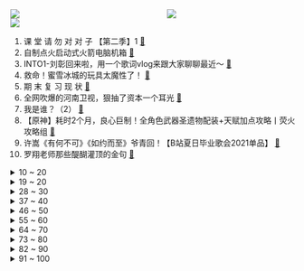 <div >
	<a style="float:left;width:55%;" href = "https://github.com/anuraghazra/github-readme-stats">
	 <img src = "https://github-readme-stats.vercel.app/api?username=iuuuuuaena&theme=buefy&show_icons=true"/>
	</a>
	<a  style="float:right;width:45%" href = "https://github.com/anuraghazra/github-readme-stats">
	 <img  src="https://github-readme-stats.vercel.app/api/top-langs/?username=anuraghazra&layout=compact"/>
	</a>
	</div>

[![](https://img.shields.io/badge/jxd-@jxdgogogo.xyz-yellowgreen.svg)](https://www.jxdgogogo.xyz)<br>
1. 课 堂 请 勿 对 对 子 【第二季】1 [:link:](//www.bilibili.com/video/BV1KM4y1u7CX) <br>
2. 自制点火启动式火箭电脑机箱 [:link:](//www.bilibili.com/video/BV1i5411K7cY) <br>
3. INTO1-刘彰回来啦，用一个歌词vlog来跟大家聊聊最近～ [:link:](//www.bilibili.com/video/BV1fK4y1u7Ms) <br>
4. 救命！蜜雪冰城的玩具太魔性了！ [:link:](//www.bilibili.com/video/BV1D64y1r7b8) <br>
5. 期 末 复 习 现 状 [:link:](//www.bilibili.com/video/BV16q4y1L7Up) <br>
6. 全网吹爆的河南卫视，狠抽了资本一个耳光 [:link:](//www.bilibili.com/video/BV1Hq4y1L7GP) <br>
7. 我是谁？（2） [:link:](//www.bilibili.com/video/BV1mo4y1y7c7) <br>
8. 【原神】耗时2个月，良心巨制！全角色武器圣遗物配装+天赋加点攻略丨荧火攻略组 [:link:](//www.bilibili.com/video/BV1bV411s7yq) <br>
9. 许嵩《有何不可》《如约而至》爷青回！【B站夏日毕业歌会2021单品】 [:link:](//www.bilibili.com/video/BV1zh411a7Du) <br>
10. 罗翔老师那些醍醐灌顶的金句 [:link:](//www.bilibili.com/video/BV1my4y1u71Q) <br>
<details>
<summary>10 ~ 20</summary>

11. 当国人在游戏里实现地空协同【解说全覆盖27期】 [:link:](//www.bilibili.com/video/BV1K5411T7yZ) <br>
12. 买了五款号称超级辣的泡面，混合在一起制作一款真正的最强辣面 [:link:](//www.bilibili.com/video/BV12f4y1877n) <br>
13. 【仙剑奇侠传三】仙剑相伴 此生不换！！！ [:link:](//www.bilibili.com/video/BV1yK4y1u7hm) <br>
14. 笑死！这玩意能骗我10w就离谱！！！ [:link:](//www.bilibili.com/video/BV13w411o7uZ) <br>
15. 【国际歌】英特纳雄耐尔，就一定要实现！ [:link:](//www.bilibili.com/video/BV14f4y187ci) <br>
16. Super爱豆的笑容都没你的甜 > > 热爱105℃的灰原哀 [:link:](//www.bilibili.com/video/BV1E5411T75m) <br>
17. 靠谱盘点123：想打AD？Showmaker竟然转到下路，EDG：我会翻盘了！ [:link:](//www.bilibili.com/video/BV1a54y1G73f) <br>
18. 【老番茄】史上最骚杀手(番外篇①) [:link:](//www.bilibili.com/video/BV1Jw411f7cW) <br>
19. 鲨 鱼 屠 夫 ！！ [:link:](//www.bilibili.com/video/BV1D64y1r7Ah) <br>
</details>
<details>
<summary>19 ~ 20</summary>

20. 评分3.6！编剧疯了！UP主看完也疯了！直球吐槽19年度发病神作《笑容的代价》 [:link:](//www.bilibili.com/video/BV17w411f7TV) <br>
21. 将整条鱼肉放进180℃的油锅，竟然膨胀成小炸蛋？？！ [:link:](//www.bilibili.com/video/BV1j5411T76N) <br>
22. 十二首血洗B站的动漫神曲！唤醒你的中二灵魂！！！ [:link:](//www.bilibili.com/video/BV1fv411p79E) <br>
23. Fa♂Q💖105 °C的你 [:link:](//www.bilibili.com/video/BV1Wy4y1g7vz) <br>
24. 曾小贤火锅陷倒闭潮？雇佣童工？天花板砸头？揭露明星火锅加盟捞金骗局【牛顿】 [:link:](//www.bilibili.com/video/BV1Aq4y1L7cm) <br>
25. 【抽奖】70W粉大福利：送你台1.5W元的游戏主机 [:link:](//www.bilibili.com/video/BV17B4y1M7J4) <br>
26. 一口大锅40种配菜，江西麻辣水煮，只看一眼口水流下来...... [:link:](//www.bilibili.com/video/BV1D5411K7Gk) <br>
27. 可爱宝宝宝 [:link:](//www.bilibili.com/video/BV1T54y1H7ua) <br>
28. 终于拿《千本樱》来迫害爸妈了！结果弹断手的竟是我自己！ [:link:](//www.bilibili.com/video/BV1XU4y157Jr) <br>
</details>
<details>
<summary>28 ~ 30</summary>

29. 包贝尔年度最烂导演？我从来没见过如此带节奏的尬黑！【阳光姐妹淘】 [:link:](//www.bilibili.com/video/BV1kf4y187B8) <br>
30. 九龄｜“每天亿遍，防止早恋” [:link:](//www.bilibili.com/video/BV1Mw411f7zY) <br>
31. 【半佛】史玉柱，玩弄人性的商人 [:link:](//www.bilibili.com/video/BV1nM4y1u7dy) <br>
32. 《可露希尔的秘密档案》05话：可露希尔的采购推荐！ [:link:](//www.bilibili.com/video/BV1rv411p7Bw) <br>
33. 【多多xHanser】《怪物》翻唱 [:link:](//www.bilibili.com/video/BV1uw411f7iY) <br>
34. 《心 机 猫》豆瓣8.0，猫的心机能深到什么程度？ [:link:](//www.bilibili.com/video/BV1aw411f7ip) <br>
35. 臭杠精 [:link:](//www.bilibili.com/video/BV1864y1r7a6) <br>
36. 不心动挑战 #100000期 [:link:](//www.bilibili.com/video/BV1oK4y137Uq) <br>
37. 【汪品先】深海生物为何没被压扁？死海为何叫死海？ [:link:](//www.bilibili.com/video/BV1LV411s7Zu) <br>
</details>
<details>
<summary>37 ~ 40</summary>

38. 英雄联盟宇宙全历史——这便是你眼中恢宏磅礴 波澜壮阔的英雄联盟世界 [:link:](//www.bilibili.com/video/BV1Gv411W7rN) <br>
39. 买来重达300斤的南瓜品种南瓜王！没想到这是给猪吃的！ [:link:](//www.bilibili.com/video/BV1Vy4y1g7ug) <br>
40. 《人生何处不相逢》 [:link:](//www.bilibili.com/video/BV1Fy4y1g7fm) <br>
41. 华农兄弟：跟兄弟去找美食，捞到一个手办，很漂亮哦 [:link:](//www.bilibili.com/video/BV1L64y1r7qL) <br>
42. 八  神  庵 [:link:](//www.bilibili.com/video/BV1Ly4y1g7rh) <br>
43. 反转？黑化？课本里没告诉你的后续故事 [:link:](//www.bilibili.com/video/BV1XQ4y19764) <br>
44. 【时代少年团】TNT《18楼有新闻》 [:link:](//www.bilibili.com/video/BV17v411W76Y) <br>
45. 遇奸商华强喋血瓜摊，不中用封飙下跪叫爷，回顾童年经典《征服》第二期 [:link:](//www.bilibili.com/video/BV1Bh411a7d4) <br>
46. 可莉单曲《求求你啦》 [:link:](//www.bilibili.com/video/BV1e64y1r7Fb) <br>
</details>
<details>
<summary>46 ~ 50</summary>

47. 这动物园不太对劲？？？？#4 [:link:](//www.bilibili.com/video/BV1eo4y1k7J3) <br>
48. 和职业rapper去上59元的说唱培训课是什么体验？ [:link:](//www.bilibili.com/video/BV1J54y1H78C) <br>
49. 主管哭了，00后反杀 [:link:](//www.bilibili.com/video/BV1zK4y1u79R) <br>
50. 锅包肉竟然输给了它？好吃到让英国公婆舔盘子 [:link:](//www.bilibili.com/video/BV1Tv411W7xs) <br>
51. 有什么话是绝对不能和爸爸说的 [:link:](//www.bilibili.com/video/BV1e64y1r7AR) <br>
52. 不经历风雨，怎能见彩虹。 [:link:](//www.bilibili.com/video/BV1if4y187Du) <br>
53. 小提琴炸街！全程高能魅力演奏魔力红《Animals》 [:link:](//www.bilibili.com/video/BV1UV41147pv) <br>
54. 【肖恩】热爱105℃的你｜英文版 [:link:](//www.bilibili.com/video/BV1X64y1X7wx) <br>
55. 【嘉然】大家别跑呀！！！嘉心糖糖们好呀！！！我是嘉然然！！！【直播】 [:link:](//www.bilibili.com/video/BV1F5411T7EE) <br>
</details>
<details>
<summary>55 ~ 60</summary>

56. 【原神1.6】砂糖武装不是唯一答案！剧变阵容全方位超硬核解析，砂糖刻晴T0配队！ [:link:](//www.bilibili.com/video/BV16B4y1M7oP) <br>
57. 成了！中国人首次进入自己的空间站，外媒感叹：成就令人难以置信！中国网友却在关心空间站美食和WiFi【速报吐槽】 [:link:](//www.bilibili.com/video/BV1Py4y1g78t) <br>
58. 在漫展cos艾伦问路人：为什么妈妈那天会被吃掉！？ [:link:](//www.bilibili.com/video/BV1So4y1y7ch) <br>
59. 含有剧毒的德汉劳绵蟹，超萌超可爱，可惜只能放生吃泡面 [:link:](//www.bilibili.com/video/BV1KQ4y1R74g) <br>
60. 108一份的花露水味早茶？这就是月入百万的朋友推荐的米其林二星吗！【凭啥这么贵ep27】 [:link:](//www.bilibili.com/video/BV1Zf4y187zP) <br>
61. 父  亲  杰 [:link:](//www.bilibili.com/video/BV1yK4y1u7PN) <br>
62. 蔡英文哭拜登死的狗，不哭台湾人引全省怒骂 [:link:](//www.bilibili.com/video/BV1DB4y1M7Uf) <br>
63. 【凤凰传奇MV】预算不够的【我从草原来】 [:link:](//www.bilibili.com/video/BV1k54y1G7ts) <br>
64. 好家伙，胜利队就7个人，你一句话伤了一半人的心 [:link:](//www.bilibili.com/video/BV1Qg411g7Tr) <br>
</details>
<details>
<summary>64 ~ 70</summary>

65. 赌两个硬币，你没吃过这样的扣肉！ [:link:](//www.bilibili.com/video/BV1sU4y157cM) <br>
66. 这是在过家家？《千古玦尘》：仙侠剧越来越难入戏 [:link:](//www.bilibili.com/video/BV1M44y1B7mK) <br>
67. 玩了这个游戏之后，我肯定能变成一个更好的阴乐人！ [:link:](//www.bilibili.com/video/BV1xf4y1877p) <br>
68. 你管这叫开胃菜？那这胃得多黑暗啊？原神海岛地图解构【膨胀说】 [:link:](//www.bilibili.com/video/BV1sy4y1g7sj) <br>
69. 来看看英国肯德基和中国肯德基有什么区别 [:link:](//www.bilibili.com/video/BV1G44y1B7VA) <br>
70. 欧洲议员：中国40年没轰炸任何人，而美国天天这么干 [:link:](//www.bilibili.com/video/BV1Yw411f7tF) <br>
71. 刀客塔，醒醒，我们学会中文了！ [:link:](//www.bilibili.com/video/BV1cM4y1u7jr) <br>
72. 【原神小剧场】阳光，沙滩，还有炸弹！ [:link:](//www.bilibili.com/video/BV1kK4y1u7KA) <br>
73. 给小潮院长做长寿面 [:link:](//www.bilibili.com/video/BV1ch411Y72L) <br>
</details>
<details>
<summary>73 ~ 80</summary>

74. 「原神」荣誉骑士的完美犯罪？ [:link:](//www.bilibili.com/video/BV1gM4y1u72H) <br>
75. 《B 界 等 级 巅 峰 之 战》 [:link:](//www.bilibili.com/video/BV1F64y197gA) <br>
76. “up，你能表演一下这个吗” [:link:](//www.bilibili.com/video/BV1Nv411W7Uk) <br>
77. 莫得感情乐队《Let Her Go》(高清完整版) [:link:](//www.bilibili.com/video/BV1xo4y1k7s2) <br>
78. 开会时的社死现场，真“公开处刑” [:link:](//www.bilibili.com/video/BV15v411W7hE) <br>
79. 全球首次！中国科学家成功让公鼠怀孕，并顺利诞下10只健康幼崽 [:link:](//www.bilibili.com/video/BV1jX4y1A7eW) <br>
80. 玩 蛋 [:link:](//www.bilibili.com/video/BV1mh411a7Ua) <br>
81. 我哭了，7国服大佬要找我单挑 [:link:](//www.bilibili.com/video/BV16K4y1u73L) <br>
82. “我泱泱大国，出点儿仙女怎么了？！” [:link:](//www.bilibili.com/video/BV1Zb4y1d7Gg) <br>
</details>
<details>
<summary>82 ~ 90</summary>

83. 不卧槽挑战 [:link:](//www.bilibili.com/video/BV1cy4y1g7Ro) <br>
84. 不会吧？不会真有人认为古代神仙会穷酸的买不起两根发簪？ [:link:](//www.bilibili.com/video/BV1AM4y1u7TK) <br>
85. 【懂点儿啥】房价对韩国说：我的真面目就是你爹 [:link:](//www.bilibili.com/video/BV1Z64y1X7qH) <br>
86. 财神身份大揭秘！解密文武财神历史身份~（第①期） [:link:](//www.bilibili.com/video/BV17o4y1k7WV) <br>
87. 这些网站能颠覆你对“网页游戏”的认知！ [:link:](//www.bilibili.com/video/BV1dv411p7TA) <br>
88. 最新研究！新冠前年12月已在美国传播 [:link:](//www.bilibili.com/video/BV15V411s75v) <br>
89. 【Hiiro】热爱 105 度崂山水的你 [:link:](//www.bilibili.com/video/BV13M4y1u7d6) <br>
90. 治好强迫症！乐高世界的巧克力蛋糕让人莫名馋【定格动画】 [:link:](//www.bilibili.com/video/BV1444y1B7Wd) <br>
91. 进的太快，我还没唱够 [:link:](//www.bilibili.com/video/BV1Jg411g7C2) <br>
</details>
<details>
<summary>91 ~ 100</summary>

92. 诡异巨洞事件，地面之下是谁在求救？！【打泥泥】 [:link:](//www.bilibili.com/video/BV1eK4y1u7SV) <br>
93. 饥荒果然是个恐怖游戏 [:link:](//www.bilibili.com/video/BV1764y1r75W) <br>
94. 沙漠中沙雕的动物们 [:link:](//www.bilibili.com/video/BV1jV411s7xt) <br>
95. 凡人之躯，比肩神明。 [:link:](//www.bilibili.com/video/BV1hK4y1u7VC) <br>
96. 在家还原印度街头神奇料理，到底什么味道?<并不会做饭04> [:link:](//www.bilibili.com/video/BV1Eq4y1L7vg) <br>
97. 葫  芦  猛  男 [:link:](//www.bilibili.com/video/BV1LB4y1M76V) <br>
98. 卧槽，你敢信这居然是十六年前的偶像剧男主？？！ [:link:](//www.bilibili.com/video/BV17X4y1A7q8) <br>
99. 就问！谁敢说我油！？ [:link:](//www.bilibili.com/video/BV1V64y197bi) <br>
100. 卷：吃你家一口猫粮是真费劲 [:link:](//www.bilibili.com/video/BV1pM4y1u7dJ) <br>
</details>
